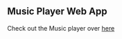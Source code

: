 ## Music Player Web App
Check out the Music player over <a href="https://rishab1128.github.io/Mini-Projects/JS Projects/Music-Player-App-JS">here</a>
